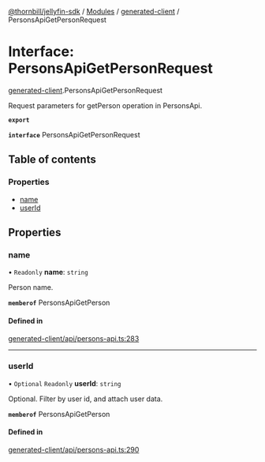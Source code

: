 [@thornbill/jellyfin-sdk](../README.md) / [Modules](../modules.md) / [generated-client](../modules/generated_client.md) / PersonsApiGetPersonRequest

# Interface: PersonsApiGetPersonRequest

[generated-client](../modules/generated_client.md).PersonsApiGetPersonRequest

Request parameters for getPerson operation in PersonsApi.

**`export`**

**`interface`** PersonsApiGetPersonRequest

## Table of contents

### Properties

- [name](generated_client.PersonsApiGetPersonRequest.md#name)
- [userId](generated_client.PersonsApiGetPersonRequest.md#userid)

## Properties

### name

• `Readonly` **name**: `string`

Person name.

**`memberof`** PersonsApiGetPerson

#### Defined in

[generated-client/api/persons-api.ts:283](https://github.com/thornbill/jellyfin-sdk-typescript/blob/21a118e/src/generated-client/api/persons-api.ts#L283)

___

### userId

• `Optional` `Readonly` **userId**: `string`

Optional. Filter by user id, and attach user data.

**`memberof`** PersonsApiGetPerson

#### Defined in

[generated-client/api/persons-api.ts:290](https://github.com/thornbill/jellyfin-sdk-typescript/blob/21a118e/src/generated-client/api/persons-api.ts#L290)
